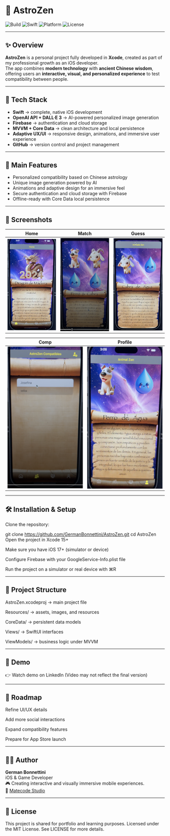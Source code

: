 # 🌌 AstroZen  

![Build](https://img.shields.io/badge/build-passing-brightgreen)
![Swift](https://img.shields.io/badge/Swift-6.2-orange?logo=swift&logoColor=white)
![Platform](https://img.shields.io/badge/platform-iOS%2017+-lightgrey?logo=apple)
![License](https://img.shields.io/badge/license-MIT-blue)

---

## ✨ Overview  

**AstroZen** is a personal project fully developed in **Xcode**, created as part of my professional growth as an iOS developer.  
The app combines **modern technology** with **ancient Chinese wisdom**, offering users an **interactive, visual, and personalized experience** to test compatibility between people.  

---

## 🚀 Tech Stack  

- **Swift** → complete, native iOS development  
- **OpenAI API + DALL·E 3** → AI-powered personalized image generation  
- **Firebase** → authentication and cloud storage  
- **MVVM + Core Data** → clean architecture and local persistence  
- **Adaptive UX/UI** → responsive design, animations, and immersive user experience  
- **GitHub** → version control and project management  

---

## 📱 Main Features  

- Personalized compatibility based on Chinese astrology  
- Unique image generation powered by AI  
- Animations and adaptive design for an immersive feel  
- Secure authentication and cloud storage with Firebase  
- Offline-ready with Core Data local persistence  

---

## 📸 Screenshots

|                     Home                     |                         Match                       |                      Guess                       |                                    
| :------------------------------------------: | :--------------------------------------------------:| :----------------------------------------------: | 
| <img src="Screenshots/Home.png" width="250"> |  <img src="Screenshots/Match.png" width="250"> | <img src="Screenshots/Invitado.png" width="250"> | 

|                        Comp                        |                     Profile                     |
| :------------------------------------------------: | :---------------------------------------------: |
| <img src="Screenshots/Compatible.png" width="250"> | <img src="Screenshots/Profile.png" width="250"> |

---

## 🛠️ Installation & Setup  

Clone the repository:  

git clone https://github.com/GermanBonnettini/AstroZen.git
cd AstroZen
Open the project in Xcode 15+

Make sure you have iOS 17+ (simulator or device)

Configure Firebase with your GoogleService-Info.plist file

Run the project on a simulator or real device with ⌘R

---

## 📂 Project Structure

AstroZen.xcodeproj → main project file

Resources/ → assets, images, and resources

CoreData/ → persistent data models

Views/ → SwiftUI interfaces

ViewModels/ → business logic under MVVM

---

## 🎥 Demo

👉 Watch demo on LinkedIn
(Video may not reflect the final version)

---

## 📌 Roadmap

Refine UI/UX details

Add more social interactions

Expand compatibility features

Prepare for App Store launch

---

## 🧑‍💻 Author

**German Bonnettini**  
iOS & Game Developer  
🎮 Creating interactive and visually immersive mobile experiences.  
📍 [Matecode Studio](https://matecodestudio.io/)

---

## 📜 License
This project is shared for portfolio and learning purposes.
Licensed under the MIT License. See LICENSE for more details.
